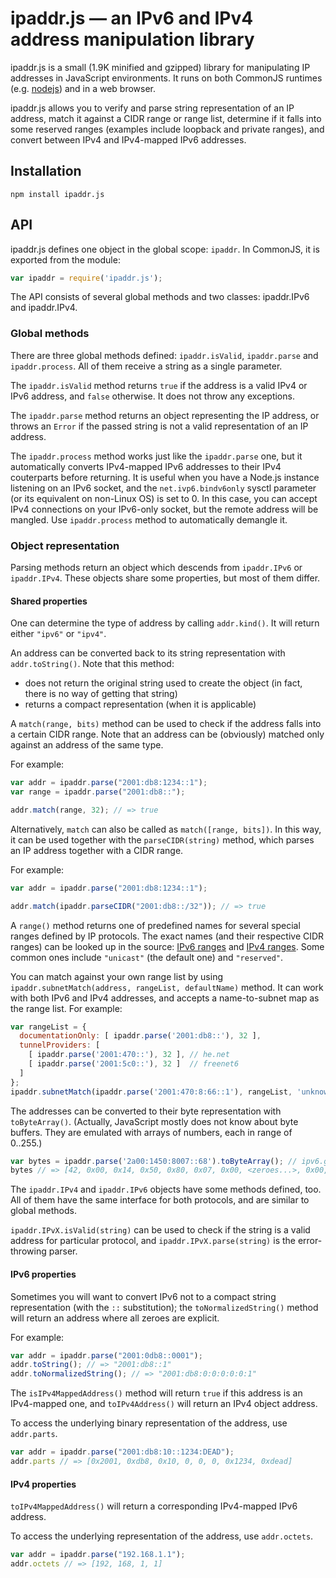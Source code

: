 # ipaddr.js — an IPv6 and IPv4 address manipulation library

ipaddr.js is a small (1.9K minified and gzipped) library for manipulating
IP addresses in JavaScript environments. It runs on both CommonJS runtimes
(e.g. [nodejs]) and in a web browser.

ipaddr.js allows you to verify and parse string representation of an IP
address, match it against a CIDR range or range list, determine if it falls
into some reserved ranges (examples include loopback and private ranges),
and convert between IPv4 and IPv4-mapped IPv6 addresses.

[nodejs]: http://nodejs.org

## Installation

`npm install ipaddr.js`

## API

ipaddr.js defines one object in the global scope: `ipaddr`. In CommonJS,
it is exported from the module:

```js
var ipaddr = require('ipaddr.js');
```

The API consists of several global methods and two classes: ipaddr.IPv6 and ipaddr.IPv4.

### Global methods

There are three global methods defined: `ipaddr.isValid`, `ipaddr.parse` and
`ipaddr.process`. All of them receive a string as a single parameter.

The `ipaddr.isValid` method returns `true` if the address is a valid IPv4 or
IPv6 address, and `false` otherwise. It does not throw any exceptions.

The `ipaddr.parse` method returns an object representing the IP address,
or throws an `Error` if the passed string is not a valid representation of an
IP address.

The `ipaddr.process` method works just like the `ipaddr.parse` one, but it
automatically converts IPv4-mapped IPv6 addresses to their IPv4 couterparts
before returning. It is useful when you have a Node.js instance listening
on an IPv6 socket, and the `net.ivp6.bindv6only` sysctl parameter (or its
equivalent on non-Linux OS) is set to 0. In this case, you can accept IPv4
connections on your IPv6-only socket, but the remote address will be mangled.
Use `ipaddr.process` method to automatically demangle it.

### Object representation

Parsing methods return an object which descends from `ipaddr.IPv6` or
`ipaddr.IPv4`. These objects share some properties, but most of them differ.

#### Shared properties

One can determine the type of address by calling `addr.kind()`. It will return
either `"ipv6"` or `"ipv4"`.

An address can be converted back to its string representation with `addr.toString()`.
Note that this method:
 * does not return the original string used to create the object (in fact, there is
   no way of getting that string)
 * returns a compact representation (when it is applicable)

A `match(range, bits)` method can be used to check if the address falls into a
certain CIDR range.
Note that an address can be (obviously) matched only against an address of the same type.

For example:

```js
var addr = ipaddr.parse("2001:db8:1234::1");
var range = ipaddr.parse("2001:db8::");

addr.match(range, 32); // => true
```

Alternatively, `match` can also be called as `match([range, bits])`. In this way,
it can be used together with the `parseCIDR(string)` method, which parses an IP
address together with a CIDR range.

For example:

```js
var addr = ipaddr.parse("2001:db8:1234::1");

addr.match(ipaddr.parseCIDR("2001:db8::/32")); // => true
```

A `range()` method returns one of predefined names for several special ranges defined
by IP protocols. The exact names (and their respective CIDR ranges) can be looked up
in the source: [IPv6 ranges] and [IPv4 ranges]. Some common ones include `"unicast"`
(the default one) and `"reserved"`.

You can match against your own range list by using
`ipaddr.subnetMatch(address, rangeList, defaultName)` method. It can work with both
IPv6 and IPv4 addresses, and accepts a name-to-subnet map as the range list. For example:

```js
var rangeList = {
  documentationOnly: [ ipaddr.parse('2001:db8::'), 32 ],
  tunnelProviders: [
    [ ipaddr.parse('2001:470::'), 32 ], // he.net
    [ ipaddr.parse('2001:5c0::'), 32 ]  // freenet6
  ]
};
ipaddr.subnetMatch(ipaddr.parse('2001:470:8:66::1'), rangeList, 'unknown'); // => "he.net"
```

The addresses can be converted to their byte representation with `toByteArray()`.
(Actually, JavaScript mostly does not know about byte buffers. They are emulated with
arrays of numbers, each in range of 0..255.)

```js
var bytes = ipaddr.parse('2a00:1450:8007::68').toByteArray(); // ipv6.google.com
bytes // => [42, 0x00, 0x14, 0x50, 0x80, 0x07, 0x00, <zeroes...>, 0x00, 0x68 ]
```

The `ipaddr.IPv4` and `ipaddr.IPv6` objects have some methods defined, too. All of them
have the same interface for both protocols, and are similar to global methods.

`ipaddr.IPvX.isValid(string)` can be used to check if the string is a valid address
for particular protocol, and `ipaddr.IPvX.parse(string)` is the error-throwing parser.

[IPv6 ranges]: https://github.com/whitequark/ipaddr.js/blob/master/src/ipaddr.coffee#L186
[IPv4 ranges]: https://github.com/whitequark/ipaddr.js/blob/master/src/ipaddr.coffee#L71

#### IPv6 properties

Sometimes you will want to convert IPv6 not to a compact string representation (with
the `::` substitution); the `toNormalizedString()` method will return an address where
all zeroes are explicit.

For example:

```js
var addr = ipaddr.parse("2001:0db8::0001");
addr.toString(); // => "2001:db8::1"
addr.toNormalizedString(); // => "2001:db8:0:0:0:0:0:1"
```

The `isIPv4MappedAddress()` method will return `true` if this address is an IPv4-mapped
one, and `toIPv4Address()` will return an IPv4 object address.

To access the underlying binary representation of the address, use `addr.parts`.

```js
var addr = ipaddr.parse("2001:db8:10::1234:DEAD");
addr.parts // => [0x2001, 0xdb8, 0x10, 0, 0, 0, 0x1234, 0xdead]
```

#### IPv4 properties

`toIPv4MappedAddress()` will return a corresponding IPv4-mapped IPv6 address.

To access the underlying representation of the address, use `addr.octets`.

```js
var addr = ipaddr.parse("192.168.1.1");
addr.octets // => [192, 168, 1, 1]
```